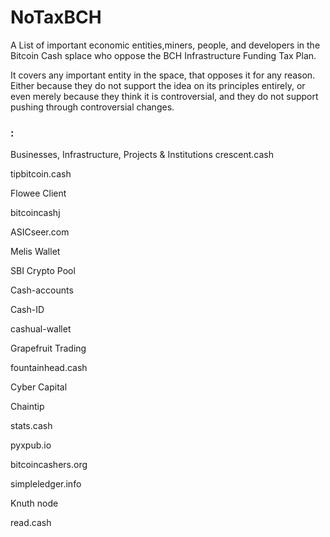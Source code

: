 # NoTaxBCH
A List of important economic entities,miners, people, and developers in the Bitcoin Cash splace who oppose the BCH Infrastructure Funding Tax Plan.

It covers any important entity in the space, that opposes it for any reason.  Either because they do not support the idea on its principles entirely, or even merely because they think it is controversial, and they do not support pushing through controversial changes.

### :

Businesses, Infrastructure, Projects & Institutions
crescent.cash

tipbitcoin.cash

Flowee Client

bitcoincashj

ASICseer.com

Melis Wallet

SBI Crypto Pool

Cash-accounts

Cash-ID

cashual-wallet

Grapefruit Trading

fountainhead.cash

Cyber Capital

Chaintip

stats.cash

pyxpub.io

bitcoincashers.org

simpleledger.info

Knuth node

read.cash
